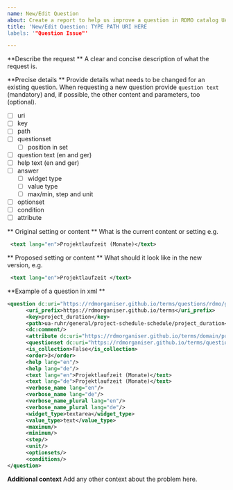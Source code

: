 ```yaml
---
name: New/Edit Question
about: Create a report to help us improve a question in RDMO catalog UA Ruhr. Provide suggestions for a new RDMO question or for updating an existing one.
title: 'New/Edit Question: TYPE PATH URI HERE
labels: '"Question Issue"'

---
```


**Describe the request **
A clear and concise description of what the request is.


**Precise details **
Provide details what needs to be changed for an existing question.
When requesting a new question provide `question text` (mandatory) and, if possible, the other content and parameters, too (optional).    
- [ ] uri
- [ ] key
- [ ] path
- [ ] questionset
  - [ ] position in set
- [ ] question text (en and ger)
- [ ] help text (en and ger)
- [ ] answer
  - [ ] widget type
  - [ ] value type
  - [ ] max/min, step and unit
- [ ] optionset
- [ ] condition
- [ ] attribute

** Original setting or content ** 
What is the current content or setting e.g. 

```xml
 <text lang="en">Projektlaufzeit (Monate)</text>
```

** Proposed setting or content ** 
What should it look like in the new version, e.g. 
```xml
 <text lang="en">Projektlaufzeit </text>
```   

**Example of a question in xml **
```xml
<question dc:uri="https://rdmorganiser.github.io/terms/questions/rdmo/general/project-schedule-schedule/project_duration">
	  <uri_prefix>https://rdmorganiser.github.io/terms</uri_prefix>
	  <key>project_duration</key>
	  <path>ua-ruhr/general/project-schedule-schedule/project_duration</path>
	  <dc:comment/>
	  <attribute dc:uri="https://rdmorganiser.github.io/terms/domain/project/schedule/project_duration"/>
	  <questionset dc:uri="https://rdmorganiser.github.io/terms/questions/rdmo/general/project-schedule-schedule"/>
	  <is_collection>False</is_collection>
	  <order>3</order>
	  <help lang="en"/>
	  <help lang="de"/>
	  <text lang="en">Projektlaufzeit (Monate)</text>
	  <text lang="de">Projektlaufzeit (Monate)</text>
	  <verbose_name lang="en"/>
	  <verbose_name lang="de"/>
	  <verbose_name_plural lang="en"/>
	  <verbose_name_plural lang="de"/>
	  <widget_type>textarea</widget_type>
	  <value_type>text</value_type>
	  <maximum/>
	  <minimum/>
	  <step/>
	  <unit/>
	  <optionsets/>
	  <conditions/>
</question>
```


**Additional context**
Add any other context about the problem here.
